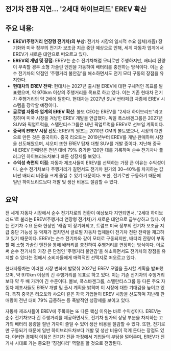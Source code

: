 ## 전기차 전환 지연… '2세대 하이브리드' EREV 확산

## 주요 내용:
*   **EREV(주행거리 연장형 전기차)의 부상**: 전기차 시장의 일시적 수요 침체(캐즘) 장기화와 미국 정부의 전기차 보조금 지급 중단 예상으로 인해, 세계 자동차 업계에서 EREV가 새로운 대안으로 떠오르고 있다.
*   **EREV의 개념 및 장점**: EREV는 순수 전기차처럼 모터로만 주행하지만, 배터리 잔량이 부족할 경우 소형 가솔린 엔진을 가동하여 배터리를 충전하는 방식이다. 이는 순수 전기차의 약점인 '주행거리 불안감'을 해소하면서도 전기 모터 구동의 장점을 유지한다.
*   **현대차의 EREV 전략**: 현대차는 2027년 출시될 EREV에 대한 구체적인 목표를 발표했으며, 약 970km 이상의 주행거리를 목표로 하고 있다. 이는 기존 현대차 전기차 주행거리의 약 2배에 달한다. 현대차는 2027년 SUV 싼타페급 차종에 EREV 시스템을 장착할 예정이다.
*   **글로벌 자동차 업계의 EREV 확산**: 볼보 CEO는 EREV를 "2세대 하이브리드"라고 칭하며 미국 시장을 겨냥한 EREV 개발을 언급했다. 독일 폭스바겐그룹은 2027년 SUV와 픽업트럭을, 스텔란티스그룹은 내년 픽업트럭을 EREV로 선보일 계획이다.
*   **중국의 EREV 시장 선도**: EREV의 원조는 2010년 GM의 볼트였으나, 시장의 대안으로 만든 것은 중국이다. 중국 리오토는 2019년부터 EREV를 개발·판매하며 시장을 선도해왔으며, 샤오미 또한 EREV 탑재 대형 SUV를 개발 중이다. 지난해 중국 내 EREV 판매량은 전년 대비 79% 증가한 120만 대를 기록하며 순수 전기차나 플러그인 하이브리드차보다 빠른 성장세를 보였다.
*   **수익성 측면의 이점**: 자동차 제조사들이 EREV를 선택하는 가장 큰 이유는 수익성이다. 순수 전기차보다 주행거리가 길면서도 전기차 원가의 30~40%를 차지하는 값비싼 배터리 비중을 크게 줄일 수 있기 때문이다. 또한, 전기로만 구동하기 때문에 일반 하이브리드보다 개발 및 생산 비용도 절감할 수 있다.

## 요약
전 세계 자동차 시장에서 순수 전기차로의 전환이 예상보다 지연되면서, '2세대 하이브리드'로 불리는 EREV(주행거리 연장형 전기차)가 새로운 대안으로 급부상하고 있다. 이는 전기차 수요 둔화 현상인 '캐즘'이 장기화되고, 트럼프 미국 정부의 전기차 보조금 지급 중단 가능성 등 악재가 겹치면서 글로벌 자동차 업체들이 전기차 전환 전략을 재고하고 있기 때문이다. EREV는 순수 전기차와 같이 모터로 구동되지만, 배터리 잔량이 부족할 때 소형 가솔린 엔진을 통해 배터리를 충전하여 주행거리를 연장하는 방식이다. 이로써 순수 전기차의 가장 큰 단점인 '주행거리 불안감'을 해소하면서도 전기차의 장점을 유지할 수 있다는 점에서 소비자들에게 매력적인 선택지로 떠오르고 있다.

현대자동차는 이러한 시장 변화에 발맞춰 2027년 EREV 모델을 출시할 계획을 발표했으며, 약 970km 이상의 긴 주행거리를 목표로 하고 있다. 이는 기존 전기차의 주행거리보다 약 두 배 가까이 긴 수준이다. 볼보, 폭스바겐그룹, 스텔란티스그룹 등 다른 주요 자동차 제조사들도 EREV 개발 및 출시 계획을 밝히며 이 시장에 대한 기대감을 높이고 있다. 특히 중국은 리오토와 샤오미 같은 자국 기업들이 EREV 시장을 선도하며 지난해 판매량이 전년 대비 79% 급증하는 등 폭발적인 성장세를 보이고 있다.

자동차 제조사들이 EREV에 주목하는 또 다른 핵심 이유는 바로 수익성이다. EREV는 순수 전기차보다 긴 주행거리를 제공하면서도, 전기차 원가의 상당 부분을 차지하는 고가의 배터리 용량을 절반 가까이 줄일 수 있어 생산 비용을 절감할 수 있다. 또한, 전기로만 구동되기 때문에 일반 하이브리드차보다 개발 및 생산 비용이 적게 든다는 장점도 있다. 이러한 경제적 이점은 전기차 전환 과정에서 기업들의 부담을 덜어주며, EREV가 전기차 시대로 가는 중요한 '징검다리' 역할을 할 것으로 전망된다.